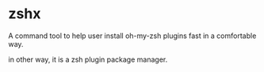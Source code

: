 # zshx

A command tool to help user install oh-my-zsh plugins fast in a comfortable way.

in other way, it is a zsh plugin package manager.
